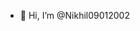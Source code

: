 - 👋 Hi, I’m @Nikhil09012002
<!---
Nikhil09012002/Nikhil09012002 is a ✨ special ✨ repository because its `README.md` (this file) appears on your GitHub profile.
You can click the Preview link to take a look at your changes.
--->
